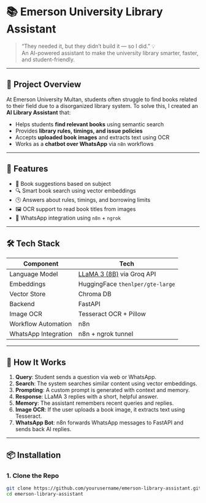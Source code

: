 # 📚 Emerson University Library Assistant

> “They needed it, but they didn’t build it — so I did.” 💡  
> An AI-powered assistant to make the university library smarter, faster, and student-friendly.

---

## 🚀 Project Overview

At Emerson University Multan, students often struggle to find books related to their field due to a disorganized library system. To solve this, I created an **AI Library Assistant** that:

- Helps students **find relevant books** using semantic search
- Provides **library rules, timings, and issue policies**
- Accepts **uploaded book images** and extracts text using OCR
- Works as a **chatbot over WhatsApp** via `n8n` workflows

---

## 🧠 Features

- 📘 Book suggestions based on subject
- 🔍 Smart book search using vector embeddings
- 🕒 Answers about rules, timings, and borrowing limits
- 🖼️ OCR support to read book titles from images
- 💬 WhatsApp integration using `n8n` + `ngrok`

---

## 🛠️ Tech Stack

| Component | Tech |
|----------|------|
| Language Model | [LLaMA 3 (8B)](https://groq.com) via Groq API |
| Embeddings | HuggingFace `thenlper/gte-large` |
| Vector Store | Chroma DB |
| Backend | FastAPI |
| Image OCR | Tesseract OCR + Pillow |
| Workflow Automation | n8n |
| WhatsApp Integration | n8n + ngrok tunnel |

---

## 🧩 How It Works

1. **Query**: Student sends a question via web or WhatsApp.
2. **Search**: The system searches similar content using vector embeddings.
3. **Prompting**: A custom prompt is generated with context and memory.
4. **Response**: LLaMA 3 replies with a short, helpful answer.
5. **Memory**: The assistant remembers recent queries and replies.
6. **Image OCR**: If the user uploads a book image, it extracts text using Tesseract.
7. **WhatsApp Bot**: n8n forwards WhatsApp messages to FastAPI and sends back AI replies.

---

## 📦 Installation

### 1. Clone the Repo
```bash
git clone https://github.com/yourusername/emerson-library-assistant.git
cd emerson-library-assistant
